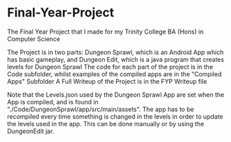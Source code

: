 # Final-Year-Project
The Final Year Project that I made for my Trinity College BA (Hons) in Computer Science

The Project is in two parts: Dungeon Sprawl, which is an Android App which has basic gameplay, and Dungeon Edit, which is a java program that creates levels for Dungeon Sprawl
The code for each part of the project is in the Code subfolder, whilst examples of the compiled apps are in the "Compiled Apps" Subfolder
A Full Writeup of the Project is in the FYP Writeup file

Note that the Levels.json used by the Dungeon Sprawl App are set when the App is compiled, and is found in "./Code/DungeonSprawl/app/src/main/assets". The app has to be recompiled every time something is changed in the levels in order to update the levels used in the app. This can be done manually or by using the DungeonEdit jar. 